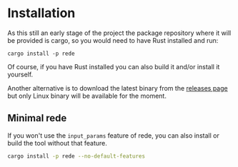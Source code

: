 # Installation

As this still an early stage of the project the package repository where it will
be provided is cargo, so you would need to have Rust installed and run:

```shell
cargo install -p rede
```

Of course, if you have Rust installed you can also build it and/or install it yourself.

Another alternative is to download the latest binary from the
[releases page](https://github.com/kriogenia/rede/releases) but only Linux binary
will be available for the moment.

## Minimal rede

If you won't use the `input_params` feature of rede, you can also install or build
the tool without that feature.

```sh
cargo install -p rede --no-default-features
```

